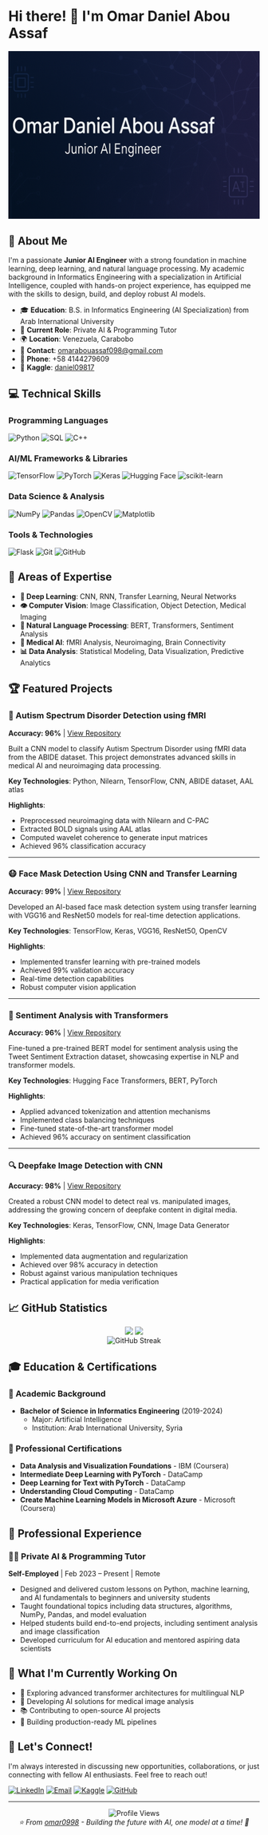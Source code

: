 # Hi there! 👋 I'm Omar Daniel Abou Assaf

![GitHub Banner](./github-banner.png)

## 🚀 About Me

I'm a passionate **Junior AI Engineer** with a strong foundation in machine learning, deep learning, and natural language processing. My academic background in Informatics Engineering with a specialization in Artificial Intelligence, coupled with hands-on project experience, has equipped me with the skills to design, build, and deploy robust AI models.

- 🎓 **Education**: B.S. in Informatics Engineering (AI Specialization) from Arab International University
- 💼 **Current Role**: Private AI & Programming Tutor
- 🌍 **Location**: Venezuela, Carabobo
- 📧 **Contact**: omarabouassaf098@gmail.com
- 📱 **Phone**: +58 4144279609
- 🔗 **Kaggle**: [daniel09817](https://www.kaggle.com/daniel09817)

## 💻 Technical Skills

### Programming Languages
![Python](https://img.shields.io/badge/Python-3776AB?style=for-the-badge&logo=python&logoColor=white)
![SQL](https://img.shields.io/badge/SQL-4479A1?style=for-the-badge&logo=mysql&logoColor=white)
![C++](https://img.shields.io/badge/C++-00599C?style=for-the-badge&logo=c%2B%2B&logoColor=white)

### AI/ML Frameworks & Libraries
![TensorFlow](https://img.shields.io/badge/TensorFlow-FF6F00?style=for-the-badge&logo=tensorflow&logoColor=white)
![PyTorch](https://img.shields.io/badge/PyTorch-EE4C2C?style=for-the-badge&logo=pytorch&logoColor=white)
![Keras](https://img.shields.io/badge/Keras-D00000?style=for-the-badge&logo=keras&logoColor=white)
![Hugging Face](https://img.shields.io/badge/🤗%20Hugging%20Face-FFD21E?style=for-the-badge)
![scikit-learn](https://img.shields.io/badge/scikit--learn-F7931E?style=for-the-badge&logo=scikit-learn&logoColor=white)

### Data Science & Analysis
![NumPy](https://img.shields.io/badge/NumPy-013243?style=for-the-badge&logo=numpy&logoColor=white)
![Pandas](https://img.shields.io/badge/Pandas-150458?style=for-the-badge&logo=pandas&logoColor=white)
![OpenCV](https://img.shields.io/badge/OpenCV-27338e?style=for-the-badge&logo=OpenCV&logoColor=white)
![Matplotlib](https://img.shields.io/badge/Matplotlib-11557c?style=for-the-badge)

### Tools & Technologies
![Flask](https://img.shields.io/badge/Flask-000000?style=for-the-badge&logo=flask&logoColor=white)
![Git](https://img.shields.io/badge/Git-F05032?style=for-the-badge&logo=git&logoColor=white)
![GitHub](https://img.shields.io/badge/GitHub-181717?style=for-the-badge&logo=github&logoColor=white)

## 🎯 Areas of Expertise

- **🧠 Deep Learning**: CNN, RNN, Transfer Learning, Neural Networks
- **👁️ Computer Vision**: Image Classification, Object Detection, Medical Imaging
- **📝 Natural Language Processing**: BERT, Transformers, Sentiment Analysis
- **🏥 Medical AI**: fMRI Analysis, Neuroimaging, Brain Connectivity
- **📊 Data Analysis**: Statistical Modeling, Data Visualization, Predictive Analytics

## 🏆 Featured Projects

### 🧠 Autism Spectrum Disorder Detection using fMRI
**Accuracy: 96%** | [View Repository]([#](https://github.com/omar0998/Autism-Spectrum-Disorder))

Built a CNN model to classify Autism Spectrum Disorder using fMRI data from the ABIDE dataset. This project demonstrates advanced skills in medical AI and neuroimaging data processing.

**Key Technologies**: Python, Nilearn, TensorFlow, CNN, ABIDE dataset, AAL atlas

**Highlights**:
- Preprocessed neuroimaging data with Nilearn and C-PAC
- Extracted BOLD signals using AAL atlas
- Computed wavelet coherence to generate input matrices
- Achieved 96% classification accuracy

---

### 😷 Face Mask Detection Using CNN and Transfer Learning
**Accuracy: 99%** | [View Repository](#)

Developed an AI-based face mask detection system using transfer learning with VGG16 and ResNet50 models for real-time detection applications.

**Key Technologies**: TensorFlow, Keras, VGG16, ResNet50, OpenCV

**Highlights**:
- Implemented transfer learning with pre-trained models
- Achieved 99% validation accuracy
- Real-time detection capabilities
- Robust computer vision application

---

### 💭 Sentiment Analysis with Transformers
**Accuracy: 96%** | [View Repository](#)

Fine-tuned a pre-trained BERT model for sentiment analysis using the Tweet Sentiment Extraction dataset, showcasing expertise in NLP and transformer models.

**Key Technologies**: Hugging Face Transformers, BERT, PyTorch

**Highlights**:
- Applied advanced tokenization and attention mechanisms
- Implemented class balancing techniques
- Fine-tuned state-of-the-art transformer model
- Achieved 96% accuracy on sentiment classification

---

### 🔍 Deepfake Image Detection with CNN
**Accuracy: 98%** | [View Repository](#)

Created a robust CNN model to detect real vs. manipulated images, addressing the growing concern of deepfake content in digital media.

**Key Technologies**: Keras, TensorFlow, CNN, Image Data Generator

**Highlights**:
- Implemented data augmentation and regularization
- Achieved over 98% accuracy in detection
- Robust against various manipulation techniques
- Practical application for media verification

## 📈 GitHub Statistics

<div align="center">
  <img height="180em" src="https://github-readme-stats.vercel.app/api?username=omar0998&show_icons=true&theme=tokyonight&include_all_commits=true&count_private=true"/>
  <img height="180em" src="https://github-readme-stats.vercel.app/api/top-langs/?username=omar0998&layout=compact&langs_count=7&theme=tokyonight"/>
</div>

<div align="center">
  <img src="https://github-readme-streak-stats.herokuapp.com/?user=omar0998&theme=tokyonight" alt="GitHub Streak"/>
</div>

## 🎓 Education & Certifications

### 🏫 Academic Background
- **Bachelor of Science in Informatics Engineering** (2019-2024)
  - Major: Artificial Intelligence
  - Institution: Arab International University, Syria

### 📜 Professional Certifications
- **Data Analysis and Visualization Foundations** - IBM (Coursera)
- **Intermediate Deep Learning with PyTorch** - DataCamp
- **Deep Learning for Text with PyTorch** - DataCamp
- **Understanding Cloud Computing** - DataCamp
- **Create Machine Learning Models in Microsoft Azure** - Microsoft (Coursera)

## 💼 Professional Experience

### 👨‍🏫 Private AI & Programming Tutor
**Self-Employed** | Feb 2023 – Present | Remote

- Designed and delivered custom lessons on Python, machine learning, and AI fundamentals to beginners and university students
- Taught foundational topics including data structures, algorithms, NumPy, Pandas, and model evaluation
- Helped students build end-to-end projects, including sentiment analysis and image classification
- Developed curriculum for AI education and mentored aspiring data scientists

## 🌟 What I'm Currently Working On

- 🔬 Exploring advanced transformer architectures for multilingual NLP
- 🏥 Developing AI solutions for medical image analysis
- 📚 Contributing to open-source AI projects
- 🎯 Building production-ready ML pipelines

## 🤝 Let's Connect!

I'm always interested in discussing new opportunities, collaborations, or just connecting with fellow AI enthusiasts. Feel free to reach out!

[![LinkedIn](https://img.shields.io/badge/LinkedIn-0077B5?style=for-the-badge&logo=linkedin&logoColor=white)](https://linkedin.com/in/omar-daniel-abou-assaf)
[![Email](https://img.shields.io/badge/Email-D14836?style=for-the-badge&logo=gmail&logoColor=white)](mailto:omarabouassaf098@gmail.com)
[![Kaggle](https://img.shields.io/badge/Kaggle-20BEFF?style=for-the-badge&logo=kaggle&logoColor=white)](https://www.kaggle.com/daniel09817)
[![GitHub](https://img.shields.io/badge/GitHub-181717?style=for-the-badge&logo=github&logoColor=white)](https://github.com/omar0998)

---

<div align="center">
  <img src="https://komarev.com/ghpvc/?username=omar0998&color=blueviolet&style=flat-square&label=Profile+Views" alt="Profile Views"/>
</div>

<div align="center">
  <i>⭐️ From <a href="https://github.com/omar0998">omar0998</a> - Building the future with AI, one model at a time! 🚀</i>
</div>

